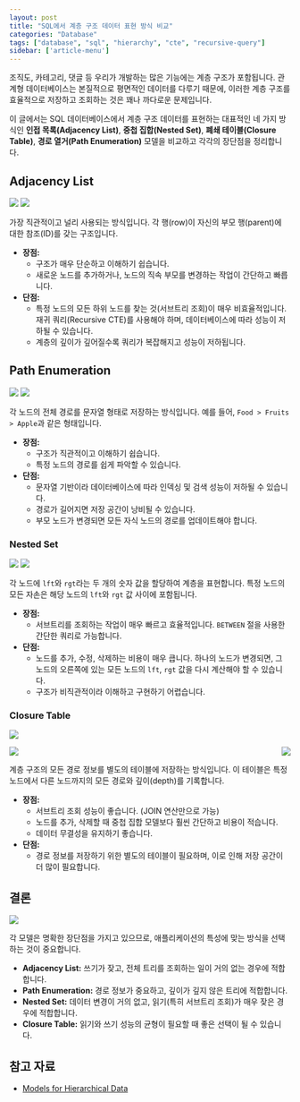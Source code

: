 ```yaml
---
layout: post
title: "SQL에서 계층 구조 데이터 표현 방식 비교"
categories: "Database"
tags: ["database", "sql", "hierarchy", "cte", "recursive-query"]
sidebar: ['article-menu']
---
```


조직도, 카테고리, 댓글 등 우리가 개발하는 많은 기능에는 계층 구조가 포함됩니다. 
관계형 데이터베이스는 본질적으로 평면적인 데이터를 다루기 때문에, 이러한 계층 구조를 효율적으로 저장하고 조회하는 것은 꽤나 까다로운 문제입니다.

이 글에서는 SQL 데이터베이스에서 계층 구조 데이터를 표현하는 대표적인 네 가지 방식인 **인접 목록(Adjacency List)**, **중첩 집합(Nested Set)**, **폐쇄 테이블(Closure Table)**, **경로 열거(Path Enumeration)** 모델을 비교하고 각각의 장단점을 정리합니다.

## Adjacency List
![](/assets/images/posts/sql_hierarchy_01.png)
![](/assets/images/posts/sql_hierarchy_02.png)

가장 직관적이고 널리 사용되는 방식입니다. 각 행(row)이 자신의 부모 행(parent)에 대한 참조(ID)를 갖는 구조입니다.
-   **장점:**
    -   구조가 매우 단순하고 이해하기 쉽습니다.
    -   새로운 노드를 추가하거나, 노드의 직속 부모를 변경하는 작업이 간단하고 빠릅니다.
-   **단점:**
    -   특정 노드의 모든 하위 노드를 찾는 것(서브트리 조회)이 매우 비효율적입니다. 재귀 쿼리(Recursive CTE)를 사용해야 하며, 데이터베이스에 따라 성능이 저하될 수 있습니다.
    -   계층의 깊이가 깊어질수록 쿼리가 복잡해지고 성능이 저하됩니다.


## Path Enumeration
![](/assets/images/posts/sql_hierarchy_03.png)
![](/assets/images/posts/sql_hierarchy_04.png)

각 노드의 전체 경로를 문자열 형태로 저장하는 방식입니다. 예를 들어, `Food > Fruits > Apple`과 같은 형태입니다.

-   **장점:**
    -   구조가 직관적이고 이해하기 쉽습니다.
    -   특정 노드의 경로를 쉽게 파악할 수 있습니다.
-   **단점:**
    -   문자열 기반이라 데이터베이스에 따라 인덱싱 및 검색 성능이 저하될 수 있습니다.
    -   경로가 길어지면 저장 공간이 낭비될 수 있습니다.
    -   부모 노드가 변경되면 모든 자식 노드의 경로를 업데이트해야 합니다.


### Nested Set
![](/assets/images/posts/sql_hierarchy_05.png)
![](/assets/images/posts/sql_hierarchy_06.png)


각 노드에 `lft`와 `rgt`라는 두 개의 숫자 값을 할당하여 계층을 표현합니다. 특정 노드의 모든 자손은 해당 노드의 `lft`와 `rgt` 값 사이에 포함됩니다.


-   **장점:**
    -   서브트리를 조회하는 작업이 매우 빠르고 효율적입니다. `BETWEEN` 절을 사용한 간단한 쿼리로 가능합니다.
-   **단점:**
    -   노드를 추가, 수정, 삭제하는 비용이 매우 큽니다. 하나의 노드가 변경되면, 그 노드의 오른쪽에 있는 모든 노드의 `lft`, `rgt` 값을 다시 계산해야 할 수 있습니다.
    -   구조가 비직관적이라 이해하고 구현하기 어렵습니다.


### Closure Table
![](/assets/images/posts/sql_hierarchy_07.png)
<div style="display: flex; justify-content: space-between;">
<div><img src="/assets/images/posts/sql_hierarchy_08.png"></div>
<div><img src="/assets/images/posts/sql_hierarchy_09.png"></div>
</div>

계층 구조의 모든 경로 정보를 별도의 테이블에 저장하는 방식입니다. 이 테이블은 특정 노드에서 다른 노드까지의 모든 경로와 깊이(depth)를 기록합니다.


-   **장점:**
    -   서브트리 조회 성능이 좋습니다. (JOIN 연산만으로 가능)
    -   노드를 추가, 삭제할 때 중첩 집합 모델보다 훨씬 간단하고 비용이 적습니다.
    -   데이터 무결성을 유지하기 좋습니다.
-   **단점:**
    -   경로 정보를 저장하기 위한 별도의 테이블이 필요하며, 이로 인해 저장 공간이 더 많이 필요합니다.



## 결론
![](/assets/images/posts/sql_hierarchy_10.png)

각 모델은 명확한 장단점을 가지고 있으므로, 애플리케이션의 특성에 맞는 방식을 선택하는 것이 중요합니다.

-   **Adjacency List:** 쓰기가 잦고, 전체 트리를 조회하는 일이 거의 없는 경우에 적합합니다.
-   **Path Enumeration:** 경로 정보가 중요하고, 깊이가 깊지 않은 트리에 적합합니다.
-   **Nested Set:** 데이터 변경이 거의 없고, 읽기(특히 서브트리 조회)가 매우 잦은 경우에 적합합니다.
-   **Closure Table:** 읽기와 쓰기 성능의 균형이 필요할 때 좋은 선택이 될 수 있습니다.


## 참고 자료
-   [Models for Hierarchical Data](https://www.slideshare.net/slideshow/models-for-hierarchical-data/4179181)
